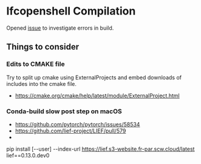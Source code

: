# Ifcopenshell Compilation

Opened [issue](https://github.com/IfcOpenShell/IfcOpenShell/issues/1949) to investigate errors in build. 

## Things to consider


### Edits to CMAKE file

Try to split up cmake using ExternalProjects and embed downloads of includes into the cmake file.

* https://cmake.org/cmake/help/latest/module/ExternalProject.html

### Conda-build slow post step on macOS


* https://github.com/pytorch/pytorch/issues/58534
* https://github.com/lief-project/LIEF/pull/579
* 
pip install [--user] --index-url https://lief.s3-website.fr-par.scw.cloud/latest lief==0.13.0.dev0
